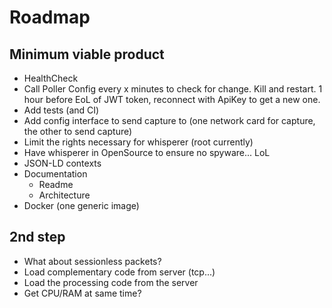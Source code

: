 # Roadmap

## Minimum viable product
- HealthCheck
- Call Poller Config every x minutes to check for change. Kill and restart. 1 hour before EoL of JWT token, reconnect with ApiKey to get a new one.
- Add tests (and CI)
- Add config interface to send capture to (one network card for capture, the other to send capture)
- Limit the rights necessary for whisperer (root currently) 
- Have whisperer in OpenSource to ensure no spyware... LoL
- JSON-LD contexts
- Documentation
  * Readme
  * Architecture
- Docker (one generic image)

## 2nd step
- What about sessionless packets?
- Load complementary code from server (tcp...)
- Load the processing code from the server
- Get CPU/RAM at same time?